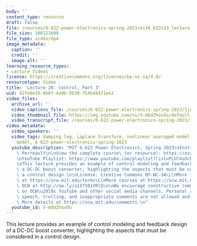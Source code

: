 ```yaml
---
body: ''
content_type: resource
draft: false
file: /courses/6-622-power-electronics-spring-2023/mit6_622s23_lecture_26_360p_16_9.mp4
file_size: 108121009
file_type: video/mp4
image_metadata:
  caption: ''
  credit: ''
  image-alt: ''
learning_resource_types:
- Lecture Videos
license: https://creativecommons.org/licenses/by-nc-sa/4.0/
resourcetype: Video
title: 'Lecture 26: Control, Part 3'
uid: 42fe0e35-8b6f-4a9b-9b30-f545d8421ee1
video_files:
  archive_url: ''
  video_captions_file: /courses/6-622-power-electronics-spring-2023/1jnDIb0W9RPiPdDxdsPIKPrIote-gdS1U_transcript.webvtt
  video_thumbnail_file: https://img.youtube.com/vi/V-mbUZhovOo/default.jpg
  video_transcript_file: /courses/6-622-power-electronics-spring-2023/1jnDIb0W9RPiPdDxdsPIKPrIote-gdS1U_transcript.pdf
video_metadata:
  video_speakers: ''
  video_tags: damping leg, Laplace transform, nonlinear averaged model, LTI linearized
    model, 6-622-power-electronics-spring-2023
  youtube_description: "MIT 6.622 Power Electronics, Spring 2023\nInstructor: David\
    \ Perreault\n\nView the complete course\_(or resource): https://ocw.mit.edu/courses/6-622-power-electronics-spring-2023/\L\
    \nYouTube Playlist: https://www.youtube.com/playlist?list=PLUl4u3cNGP62UTc77mJoubhDELSC8lfR0\n\
    \nThis lecture provides an example of control modeling and feedback design of\
    \ a DC-DC boost converter, highlighting the aspects that must be considered in\
    \ a control design.\n\nLicense: Creative Commons BY-NC-SA\L\nMore information\
    \ at https://ocw.mit.edu/terms\L\nMore courses at https://ocw.mit.edu\n\nSupport\
    \ OCW at http://ow.ly/a1If50zVRlQ\n\nWe encourage constructive comments and discussion\
    \ on OCW\u2019s YouTube and other social media channels. Personal attacks, hate\
    \ speech, trolling, and inappropriate comments are not allowed and may be removed.\
    \ More details at https://ocw.mit.edu/comments.\n"
  youtube_id: V-mbUZhovOo
---
```

This lecture provides an example of control modeling and feedback design of a DC-DC boost converter, highlighting the aspects that must be considered in a control design.